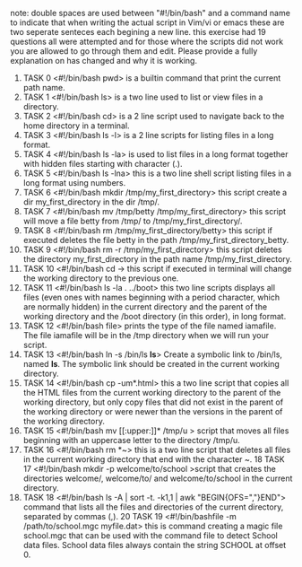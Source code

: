 note: double spaces are used between "#!/bin/bash" and a command name to indicate that when writing the actual script in Vim/vi or emacs these are two seperate senteces each begining a new line.
this exercise had 19 questions all were attempted and for those where the scripts did not work you are allowed to go through them and edit. Please provide a fully explanation on has changed and why it is working.
1. TASK 0 <#!/bin/bash  pwd> is a builtin command that print the current path name.
2. TASK 1 <#!/bin/bash  ls> is a two line used to list or view files in a directory.
3. TASK 2 <#!/bin/bash  cd> is a 2 line script used to navigate back to the home directory in a terminal. 
4. TASK 3 <#!/bin/bash  ls -l> is a 2 line scripts for listing files in a long format.
5. TASK 4 <#!/bin/bash  ls -la> is used to list files in a long format together with hidden files starting with character (.).
6. TASK 5 <#!/bin/bash  ls -lna> this is a two line shell script listing files in a long format using numbers.
7. TASK 6 <#!/bin/bash  mkdir /tmp/my_first_directory> this script create a dir my_first_directory in the dir /tmp/.
8. TASK 7 <#!/bin/bash  mv /tmp/betty /tmp/my_first_directory> this script will move a file betty from /tmp/ to /tmp/my_first_directory/.
9. TASK 8 <#!/bin/bash  rm /tmp/my_first_directory/betty> this script if executed deletes the file betty in the path /tmp/my_first_directory_betty.
10. TASK 9 <#!/bin/bash  rm -r /tmp/my_first_directory> this script deletes the directory my_first_directory in the path name /tmp/my_first_directory.
11. TASK 10 <#!/bin/bash  cd -> this script if executed in terminal will change the working directory to the previous one.
12. TASK 11 <#!/bin/bash  ls -la . ../boot> this two line scripts displays all files (even ones with names beginning with a period character, which are normally hidden) in the current directory and the parent of the working directory and the /boot directory (in this order), in long format.
13. TASK 12 <#!/bin/bash  file> prints the type of the file named iamafile. The file iamafile will be in the /tmp directory when we will run your script.
14. TASK 13 <#!/bin/bash  ln -s /bin/ls  __ls__> Create a symbolic link to /bin/ls, named __ls__. The symbolic link should be created in the current working directory. 
15. TASK 14 <#!/bin/bash  cp -um*.html> this a two line script that copies all the HTML files from the current working directory to the parent of the working directory, but only copy files that did not exist in the parent of the working directory or were newer than the versions in the parent of the working directory.
16. TASK 15 <#!/bin/bash mv [[:upper:]]* /tmp/u > script that moves all files beginning with an uppercase letter to the directory /tmp/u.
17. TASK 16 <#!/bin/bash  rm *~> this is a two line script that deletes all files in the current working directory that end with the character ~.
18 TASK 17 <#!/bin/bash  mkdir -p welcome/to/school >script that creates the directories welcome/, welcome/to/ and welcome/to/school in the current directory.
19. TASK 18 <#!/bin/bash  ls -A | sort -t. -k1,1 | awk "BEGIN{OFS=","}END"> command that lists all the files and directories of the current directory, separated by commas (,).
20 TASK 19 <#!/bin/bashfile -m /path/to/school.mgc myfile.dat> this is command creating a magic file school.mgc that can be used with the command file to detect School data files. School data files always contain the string SCHOOL at offset 0.
